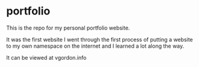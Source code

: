 # portfolio

This is the repo for my personal portfolio website.

It was the first website I went through the first process of putting a website to my own namespace on the internet and I learned a 
lot along the way. 

It can be viewed at vgordon.info
